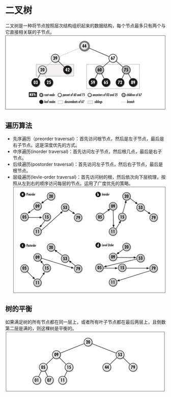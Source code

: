 # 二叉树
二叉树是一种将节点按照层次结构组织起来的数据结构，每个节点最多只有两个与它直接相关联的子节点。
![image](https://github.com/NerDante/ds/blob/master/docs/images/tree-example.jpg)

## 遍历算法
- 先序遍历（preorder traversal）：首先访问根节点，然后是左子节点，最后是右子节点。这是深度优先的方式。
- 中序遍历(inorder traversal)：首先访问左子节点，然后根几点，最后是右子节点。
- 后续遍历(postorder traversal)：首先访问左子节点，然后右子节点，最后是根节点。
- 层级遍历(levle-order traversal)：首先访问树的根，然后依次向下层梳理，按照从左到右的顺序访问每层的节点。运用了广度优先的策略。
![image](https://github.com/NerDante/ds/blob/master/docs/images/tree-traverse.jpg)

## 树的平衡
如果满足树的所有节点都在同一层上，或者所有叶子节点都在最后两层上，且倒数第二层是满的，则这棵树是平衡的。
![image](https://github.com/NerDante/ds/blob/master/docs/images/balance-binary-tree.jpg)


